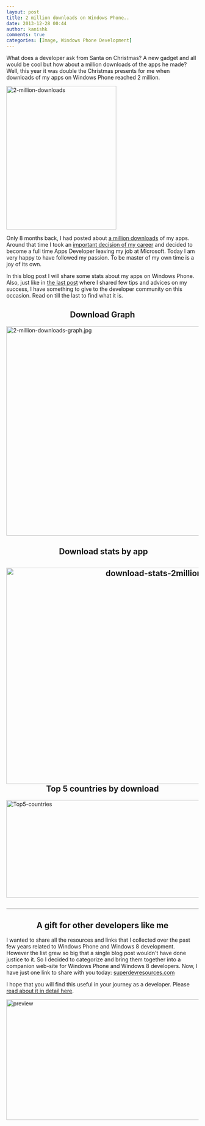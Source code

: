 ```yaml
---
layout: post
title: 2 million downloads on Windows Phone..
date: 2013-12-28 00:44
author: kanishk
comments: true
categories: [Image, Windows Phone Development]
---
```

What does a developer ask from Santa on Christmas? A new gadget and all would be cool but how about a million downloads of the apps he made? Well, this year it was double the Christmas presents for me when downloads of my apps on Windows Phone reached 2 million.

<a href="http://kanishkkunal.kunruchcreations.com/wp-content/uploads/sites/2/2013/12/2-million-downloads1.jpg"><img class="aligncenter size-full wp-image-315" alt="2-million-downloads" src="http://kanishkkunal.kunruchcreations.com/wp-content/uploads/sites/2/2013/12/2-million-downloads1.jpg" width="288" height="375" /></a>

Only 8 months back, I had posted about <a title="1 million downloads on Windows Phone.." href="http://kanishkkunal.kunruchcreations.com/1-million-downloads-on-windows-phone/" target="_blank">a million downloads</a> of my apps. Around that time I took an <a title="Leaving Microsoft and starting a new Journey" href="http://kanishkkunal.kunruchcreations.com/leaving-microsoft-and-starting-a-new-journey/" target="_blank">important decision of my career</a> and decided to become a full time Apps Developer leaving my job at Microsoft. Today I am very happy to have followed my passion. To be master of my own time is a joy of its own.

In this blog post I will share some stats about my apps on Windows Phone. Also, just like in <a title="1 million downloads on Windows Phone.." href="http://kanishkkunal.kunruchcreations.com/1-million-downloads-on-windows-phone/" target="_blank">the last post</a> where I shared few tips and advices on my success, I have something to give to the developer community on this occasion. Read on till the last to find what it is.
<h2 style="text-align: center;">Download Graph</h2>
<a href="http://kanishkkunal.kunruchcreations.com/wp-content/uploads/sites/2/2013/12/2-million-downloads-graph.jpg.png"><img class="aligncenter size-full wp-image-317" alt="2-million-downloads-graph.jpg" src="http://kanishkkunal.kunruchcreations.com/wp-content/uploads/sites/2/2013/12/2-million-downloads-graph.jpg.png" width="754" height="547" /></a>
<h2 style="text-align: center;"> Download stats by app</h2>
<h2 style="text-align: center;"><a href="http://kanishkkunal.kunruchcreations.com/wp-content/uploads/sites/2/2013/12/download-stats-2million.png"><img class="aligncenter size-full wp-image-318" alt="download-stats-2million" src="http://kanishkkunal.kunruchcreations.com/wp-content/uploads/sites/2/2013/12/download-stats-2million.png" width="757" height="565" /></a>
Top 5 countries by download</h2>
<a href="http://kanishkkunal.kunruchcreations.com/wp-content/uploads/sites/2/2013/12/Top5-countries.png"><img class="aligncenter size-full wp-image-319" alt="Top5-countries" src="http://kanishkkunal.kunruchcreations.com/wp-content/uploads/sites/2/2013/12/Top5-countries.png" width="741" height="255" /></a>
<h2 style="text-align: center;"></h2>

<hr />

<h2 style="text-align: center;">A gift for other developers like me</h2>
I wanted to share all the resources and links that I collected over the past few years related to Windows Phone and Windows 8 development. However the list grew so big that a single blog post wouldn't have done justice to it. So I decided to categorize and bring them together into a companion web-site for Windows Phone and Windows 8 developers. Now, I have just one link to share with you today: <a title="Super dev resources" href="http://superdevresources.com/" target="_blank">superdevresources.com</a>

I hope that you will find this useful in your journey as a developer. Please <a title="Design, development, marketing and monetization resources for developers" href="http://kanishkkunal.kunruchcreations.com/superdevresources/">read about it in detail here</a>.

<a title="Super Dev Resources for Windows Phone and Windows 8 developers" href="http://superdevresources.com/" target="_blank"><img class="aligncenter size-full wp-image-320" alt="preview" src="http://kanishkkunal.kunruchcreations.com/wp-content/uploads/sites/2/2013/12/preview.png" width="600" height="315" /></a>

&nbsp;
